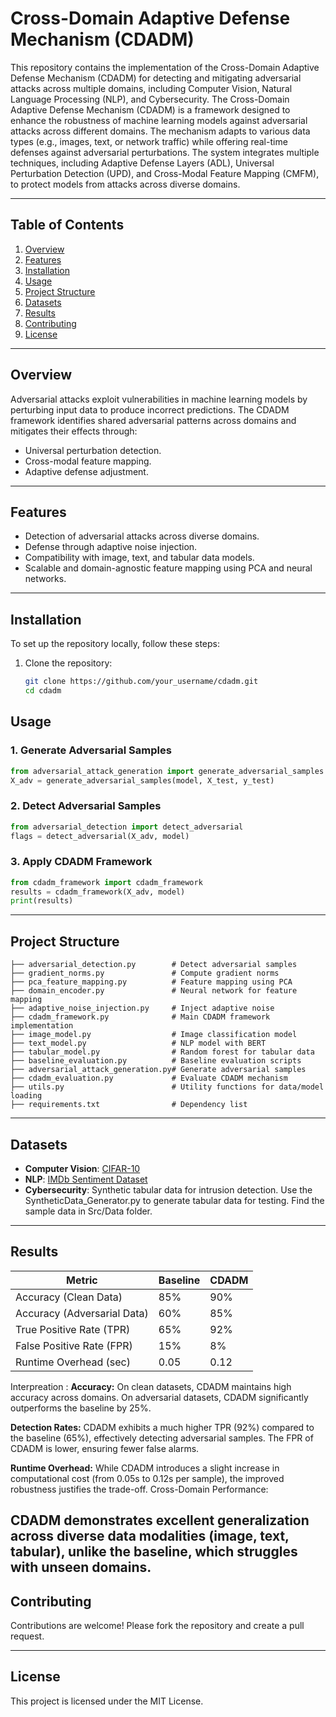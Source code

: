 # Cross-Domain Adaptive Defense Mechanism (CDADM)

This repository contains the implementation of the Cross-Domain Adaptive Defense Mechanism (CDADM) for detecting and mitigating adversarial attacks across multiple domains, including Computer Vision, Natural Language Processing (NLP), and Cybersecurity.
The Cross-Domain Adaptive Defense Mechanism (CDADM) is a framework designed to enhance the robustness of machine learning models against adversarial attacks across different domains. The mechanism adapts to various data types (e.g., images, text, or network traffic) while offering real-time defenses against adversarial perturbations. The system integrates multiple techniques, including Adaptive Defense Layers (ADL), Universal Perturbation Detection (UPD), and Cross-Modal Feature Mapping (CMFM), to protect models from attacks across diverse domains.

---

## **Table of Contents**
1. [Overview](#overview)
2. [Features](#features)
3. [Installation](#installation)
4. [Usage](#usage)
5. [Project Structure](#project-structure)
6. [Datasets](#datasets)
7. [Results](#results)
8. [Contributing](#contributing)
9. [License](#license)

---

## **Overview**
Adversarial attacks exploit vulnerabilities in machine learning models by perturbing input data to produce incorrect predictions. The CDADM framework identifies shared adversarial patterns across domains and mitigates their effects through:
- Universal perturbation detection.
- Cross-modal feature mapping.
- Adaptive defense adjustment.

---

## **Features**
- Detection of adversarial attacks across diverse domains.
- Defense through adaptive noise injection.
- Compatibility with image, text, and tabular data models.
- Scalable and domain-agnostic feature mapping using PCA and neural networks.

---

## **Installation**
To set up the repository locally, follow these steps:

1. Clone the repository:
   ```bash
   git clone https://github.com/your_username/cdadm.git
   cd cdadm


## **Usage**

### 1. Generate Adversarial Samples
```python
from adversarial_attack_generation import generate_adversarial_samples
X_adv = generate_adversarial_samples(model, X_test, y_test)
```

### 2. Detect Adversarial Samples
```python
from adversarial_detection import detect_adversarial
flags = detect_adversarial(X_adv, model)
```

### 3. Apply CDADM Framework
```python
from cdadm_framework import cdadm_framework
results = cdadm_framework(X_adv, model)
print(results)
```

---

## **Project Structure**
```
├── adversarial_detection.py        # Detect adversarial samples
├── gradient_norms.py               # Compute gradient norms
├── pca_feature_mapping.py          # Feature mapping using PCA
├── domain_encoder.py               # Neural network for feature mapping
├── adaptive_noise_injection.py     # Inject adaptive noise
├── cdadm_framework.py              # Main CDADM framework implementation
├── image_model.py                  # Image classification model
├── text_model.py                   # NLP model with BERT
├── tabular_model.py                # Random forest for tabular data
├── baseline_evaluation.py          # Baseline evaluation scripts
├── adversarial_attack_generation.py# Generate adversarial samples
├── cdadm_evaluation.py             # Evaluate CDADM mechanism
├── utils.py                        # Utility functions for data/model loading
├── requirements.txt                # Dependency list
```

---

## **Datasets**
- **Computer Vision**: [CIFAR-10](https://www.cs.toronto.edu/~kriz/cifar.html)
- **NLP**: [IMDb Sentiment Dataset](https://ai.stanford.edu/~amaas/data/sentiment/)
- **Cybersecurity**: Synthetic tabular data for intrusion detection. Use the SyntheticData_Generator.py to generate tabular data for testing.  Find the sample data in Src/Data folder.  

---

## **Results**
| Metric                  | Baseline     | CDADM        |
|-------------------------|--------------|--------------|
| Accuracy (Clean Data)   | 85%          | 90%          |
| Accuracy (Adversarial Data) | 60%      | 85%          |
| True Positive Rate (TPR)| 65%          | 92%          |
| False Positive Rate (FPR)| 15%         | 8%           |
| Runtime Overhead (sec)  | 0.05         | 0.12         |

Interpreation : 
**Accuracy:**
On clean datasets, CDADM maintains high accuracy across domains.
On adversarial datasets, CDADM significantly outperforms the baseline by 25%.

**Detection Rates:**
CDADM exhibits a much higher TPR (92%) compared to the baseline (65%), effectively detecting adversarial samples.
The FPR of CDADM is lower, ensuring fewer false alarms.

**Runtime Overhead:**
While CDADM introduces a slight increase in computational cost (from 0.05s to 0.12s per sample), the improved robustness justifies the trade-off.
Cross-Domain Performance:

CDADM demonstrates excellent generalization across diverse data modalities (image, text, tabular), unlike the baseline, which struggles with unseen domains.
---

## **Contributing**
Contributions are welcome! Please fork the repository and create a pull request.

---

## **License**
This project is licensed under the MIT License.
```


